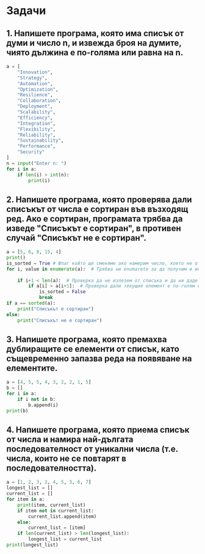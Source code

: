 # Задачи

## 1. Напишете програма, която има списък от думи и число n, и извежда броя на думите, чиято дължина е по-голяма или равна на n.
```python
a = [
    "Innovation", 
    "Strategy", 
    "Automation", 
    "Optimization", 
    "Resilience", 
    "Collaboration", 
    "Deployment", 
    "Scalability", 
    "Efficiency", 
    "Integration", 
    "Flexibility", 
    "Reliability", 
    "Sustainability", 
    "Performance", 
    "Security"
]
n = input("Enter n: ")
for i in a:
    if len(i) > int(n):
        print(i)
```

## 2. Напишете програма, която проверява дали списъкът от числа е сортиран във възходящ ред. Ако е сортиран, програмата трябва да изведе "Списъкът е сортиран", в противен случай "Списъкът не е сортиран".
```python
a = [5, 6, 8, 15, 4]
print()
is_sorted = True # Флаг който ще сменяме ако намерим число, което не отговаря на проверката
for i, value in enumerate(a):  # Трябва ни enumarete за да получим и индекса на списъка и да правим проверка със следващият елемент
    
    if i+1 < len(a):  # Проверка да не излезем от списъка и да ни даде грешка
        if a[i] > a[i+1]:  # Проверка дали текущия елемент е по-голям от следващия - ако да, значи не е подреден
            is_sorted = False
            break
if a == sorted(a):
    print("Списъкът е сортиран")
else:
    print("Списъкът не е сортиран")
```

## 3. Напишете програма, която премахва дублиращите се елементи от списък, като същевременно запазва реда на появяване на елементите.
```python
a = [4, 5, 5, 4, 3, 2, 2, 1, 5]
b = []
for i in a:
    if i not in b:
        b.append(i)
print(b)
```

## 4. Напишете програма, която приема списък от числа и намира най-дългата последователност от уникални числа (т.е. числа, които не се повтарят в последователността).
```python
a = [1, 2, 3, 2, 4, 5, 3, 6, 7]
longest_list = []
current_list = []
for item in a:
    print(item, current_list)
    if item not in current_list:
        current_list.append(item)
    else:
        current_list = [item]
    if len(current_list) > len(longest_list):
        longest_list = current_list
print(longest_list)
```
